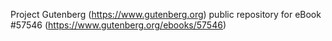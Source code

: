 Project Gutenberg (https://www.gutenberg.org) public repository for
eBook #57546 (https://www.gutenberg.org/ebooks/57546)
